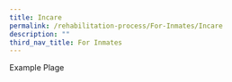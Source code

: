 ```yaml
---
title: Incare
permalink: /rehabilitation-process/For-Inmates/Incare
description: ""
third_nav_title: For Inmates
---
```

Example Plage